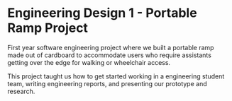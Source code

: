 # Engineering Design 1 - Portable Ramp Project

First year software engineering project where we built a portable ramp made out of cardboard to accommodate users who require assistants 
getting over the edge for walking or wheelchair access.

This project taught us how to get started working in a engineering student team, writing engineering reports, and presenting our prototype and research.
